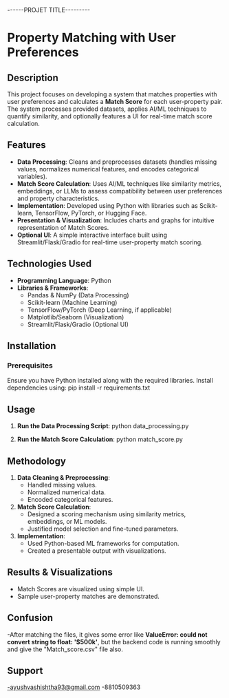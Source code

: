
------PROJET TITLE---------
# Property Matching with User Preferences

## Description
This project focuses on developing a system that matches properties with user preferences and calculates a **Match Score** for each user-property pair. The system processes provided datasets, applies AI/ML techniques to quantify similarity, and optionally features a UI for real-time match score calculation.

## Features
- **Data Processing**: Cleans and preprocesses datasets (handles missing values, normalizes numerical features, and encodes categorical variables).
- **Match Score Calculation**: Uses AI/ML techniques like similarity metrics, embeddings, or LLMs to assess compatibility between user preferences and property characteristics.
- **Implementation**: Developed using Python with libraries such as Scikit-learn, TensorFlow, PyTorch, or Hugging Face.
- **Presentation & Visualization**: Includes charts and graphs for intuitive representation of Match Scores.
- **Optional UI**: A simple interactive interface built using Streamlit/Flask/Gradio for real-time user-property match scoring.

## Technologies Used
- **Programming Language**: Python
- **Libraries & Frameworks**:
  - Pandas & NumPy (Data Processing)
  - Scikit-learn (Machine Learning)
  - TensorFlow/PyTorch (Deep Learning, if applicable)
  - Matplotlib/Seaborn (Visualization)
  - Streamlit/Flask/Gradio (Optional UI)

## Installation
### Prerequisites
Ensure you have Python installed along with the required libraries. Install dependencies using:
pip install -r requirements.txt


## Usage
1. **Run the Data Processing Script**:
   python data_processing.py

2. **Run the Match Score Calculation**:
  python match_score.py


## Methodology
1. **Data Cleaning & Preprocessing**:
   - Handled missing values.
   - Normalized numerical data.
   - Encoded categorical features.
2. **Match Score Calculation**:
   - Designed a scoring mechanism using similarity metrics, embeddings, or ML models.
   - Justified model selection and fine-tuned parameters.
3. **Implementation**:
   - Used Python-based ML frameworks for computation.
   - Created a presentable output with visualizations.

## Results & Visualizations
- Match Scores are visualized using simple UI.
- Sample user-property matches are demonstrated.

## Confusion
-After matching the files, it gives some error like **ValueError: could not convert string to float: '$500k'**,
but the backend code is running smoothly and give the "Match_score.csv" file also.

## Support
-ayushvashishtha93@gmail.com
-8810509363





